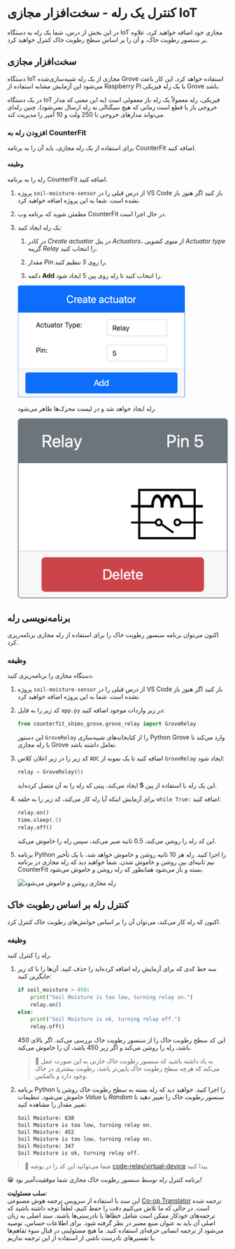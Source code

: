 <!--
CO_OP_TRANSLATOR_METADATA:
{
  "original_hash": "f8f541ee945545017a51aaf309aa37c3",
  "translation_date": "2025-08-25T21:29:02+00:00",
  "source_file": "2-farm/lessons/3-automated-plant-watering/virtual-device-relay.md",
  "language_code": "fa"
}
-->
# کنترل یک رله - سخت‌افزار مجازی IoT

در این بخش از درس، شما یک رله به دستگاه IoT مجازی خود اضافه خواهید کرد، علاوه بر سنسور رطوبت خاک، و آن را بر اساس سطح رطوبت خاک کنترل خواهید کرد.

## سخت‌افزار مجازی

دستگاه IoT مجازی از یک رله شبیه‌سازی‌شده Grove استفاده خواهد کرد. این کار باعث می‌شود این آزمایش مشابه استفاده از Raspberry Pi با یک رله فیزیکی Grove باشد.

در یک دستگاه IoT فیزیکی، رله معمولاً یک رله باز معمولی است (به این معنی که مدار خروجی باز یا قطع است زمانی که هیچ سیگنالی به رله ارسال نمی‌شود). چنین رله‌ای می‌تواند مدارهای خروجی تا 250 ولت و 10 آمپر را مدیریت کند.

### افزودن رله به CounterFit

برای استفاده از یک رله مجازی، باید آن را به برنامه CounterFit اضافه کنید.

#### وظیفه

رله را به برنامه CounterFit اضافه کنید.

1. پروژه `soil-moisture-sensor` از درس قبلی را در VS Code باز کنید اگر هنوز باز نشده است. شما به این پروژه اضافه خواهید کرد.

1. مطمئن شوید که برنامه وب CounterFit در حال اجرا است.

1. یک رله ایجاد کنید:

    1. در کادر *Create actuator* در پنل *Actuators*، از منوی کشویی *Actuator type* گزینه *Relay* را انتخاب کنید.

    1. مقدار *Pin* را روی *5* تنظیم کنید.

    1. دکمه **Add** را انتخاب کنید تا رله روی پین 5 ایجاد شود.

    ![تنظیمات رله](../../../../../translated_images/counterfit-create-relay.fa7c40fd0f2f6afc33b35ea94fcb235085be4861e14e3fe6b9b7bcfc82d1c888.fa.png)

    رله ایجاد خواهد شد و در لیست محرک‌ها ظاهر می‌شود.

    ![رله ایجاد شده](../../../../../translated_images/counterfit-relay.bbf74c1dbdc8b9acd983367fcbd06703a402aefef6af54ddb28e11307ba8a12c.fa.png)

## برنامه‌نویسی رله

اکنون می‌توان برنامه سنسور رطوبت خاک را برای استفاده از رله مجازی برنامه‌ریزی کرد.

### وظیفه

دستگاه مجازی را برنامه‌ریزی کنید.

1. پروژه `soil-moisture-sensor` از درس قبلی را در VS Code باز کنید اگر هنوز باز نشده است. شما به این پروژه اضافه خواهید کرد.

1. کد زیر را به فایل `app.py` در زیر واردات موجود اضافه کنید:

    ```python
    from counterfit_shims_grove.grove_relay import GroveRelay
    ```

    این دستور `GroveRelay` را از کتابخانه‌های شبیه‌سازی Python Grove وارد می‌کند تا با رله مجازی Grove تعامل داشته باشد.

1. کد زیر را در زیر اعلان کلاس `ADC` اضافه کنید تا یک نمونه از `GroveRelay` ایجاد شود:

    ```python
    relay = GroveRelay(5)
    ```

    این یک رله با استفاده از پین **5** ایجاد می‌کند، پینی که رله را به آن متصل کرده‌اید.

1. برای آزمایش اینکه آیا رله کار می‌کند، کد زیر را به حلقه `while True:` اضافه کنید:

    ```python
    relay.on()
    time.sleep(.5)
    relay.off()
    ```

    این کد رله را روشن می‌کند، 0.5 ثانیه صبر می‌کند، سپس رله را خاموش می‌کند.

1. برنامه Python را اجرا کنید. رله هر 10 ثانیه روشن و خاموش خواهد شد، با یک تأخیر نیم ثانیه‌ای بین روشن و خاموش شدن. شما خواهید دید که رله مجازی در برنامه CounterFit بسته و باز می‌شود همانطور که رله روشن و خاموش می‌شود.

    ![رله مجازی روشن و خاموش می‌شود](../../../../../images/virtual-relay-turn-on-off.gif)

## کنترل رله بر اساس رطوبت خاک

اکنون که رله کار می‌کند، می‌توان آن را بر اساس خوانش‌های رطوبت خاک کنترل کرد.

### وظیفه

رله را کنترل کنید.

1. سه خط کدی که برای آزمایش رله اضافه کرده‌اید را حذف کنید. آن‌ها را با کد زیر جایگزین کنید:

    ```python
    if soil_moisture > 450:
        print("Soil Moisture is too low, turning relay on.")
        relay.on()
    else:
        print("Soil Moisture is ok, turning relay off.")
        relay.off()
    ```

    این کد سطح رطوبت خاک را از سنسور رطوبت خاک بررسی می‌کند. اگر بالای 450 باشد، رله را روشن می‌کند و اگر زیر 450 باشد، آن را خاموش می‌کند.

    > 💁 به یاد داشته باشید که سنسور رطوبت خاک خازنی به این صورت عمل می‌کند که هرچه سطح رطوبت خاک پایین‌تر باشد، رطوبت بیشتری در خاک وجود دارد و بالعکس.

1. برنامه Python را اجرا کنید. خواهید دید که رله بسته به سطح رطوبت خاک روشن یا خاموش می‌شود. تنظیمات *Value* یا *Random* سنسور رطوبت خاک را تغییر دهید تا تغییر مقدار را مشاهده کنید.

    ```output
    Soil Moisture: 638
    Soil Moisture is too low, turning relay on.
    Soil Moisture: 452
    Soil Moisture is too low, turning relay on.
    Soil Moisture: 347
    Soil Moisture is ok, turning relay off.
    ```

> 💁 شما می‌توانید این کد را در پوشه [code-relay/virtual-device](../../../../../2-farm/lessons/3-automated-plant-watering/code-relay/virtual-device) پیدا کنید.

😀 برنامه کنترل رله توسط سنسور رطوبت خاک مجازی شما موفقیت‌آمیز بود!

**سلب مسئولیت**:  
این سند با استفاده از سرویس ترجمه هوش مصنوعی [Co-op Translator](https://github.com/Azure/co-op-translator) ترجمه شده است. در حالی که ما تلاش می‌کنیم دقت را حفظ کنیم، لطفاً توجه داشته باشید که ترجمه‌های خودکار ممکن است شامل خطاها یا نادرستی‌ها باشند. سند اصلی به زبان اصلی آن باید به عنوان منبع معتبر در نظر گرفته شود. برای اطلاعات حساس، توصیه می‌شود از ترجمه انسانی حرفه‌ای استفاده کنید. ما هیچ مسئولیتی در قبال سوء تفاهم‌ها یا تفسیرهای نادرست ناشی از استفاده از این ترجمه نداریم.